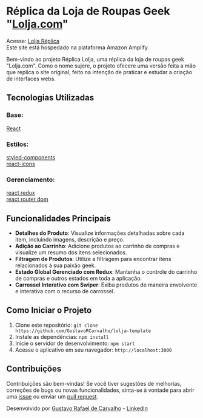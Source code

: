 # Réplica da Loja de Roupas Geek "[Lolja.com](https://www.lolja.com.br/)"

Acesse: [Lolja Réplica](https://lolja.xn--gustavocarvalhoportflio-pjc.com.br/) <br />
Este site está hospedado na plataforma Amazon Amplify.

Bem-vindo ao projeto Réplica Lolja, uma réplica da loja de roupas geek "Lolja.com". Como o nome sujere, o projeto ofecere uma versão feita a mão que replica o site original, feito na intenção de praticar e estudar a criação de interfaces webs.

## Tecnologias Utilizadas

### Base: 

[React](https://github.com/facebook/react) <br />

### Estilos:

[styled-components](https://github.com/styled-components/styled-components) <br />
[react-icons](https://github.com/react-icons/react-icons) <br />

### Gerenciamento:

[react redux](https://github.com/reduxjs/redux-toolkit) <br />
[react router dom](https://github.com/remix-run/react-router) <br />

## Funcionalidades Principais

- **Detalhes do Produto**: Visualize informações detalhadas sobre cada item, incluindo imagens, descrição e preço.
- **Adição ao Carrinho**: Adicione produtos ao carrinho de compras e visualize um resumo dos itens selecionados.
- **Filtragem de Produtos**: Utilize a filtragem para encontrar itens relacionados à sua paixão geek.
- **Estado Global Gerenciado com Redux**: Mantenha o controle do carrinho de compras e outros estados em toda a aplicação.
- **Carrossel Interativo com Swiper**: Exiba produtos de maneira envolvente e interativa com o recurso de carrossel.

## Como Iniciar o Projeto

1. Clone este repositório: `git clone https://github.com/GustavoRCarvalho/lolja-template`
2. Instale as dependências: `npm install`
3. Inicie o servidor de desenvolvimento: `npm start`
4. Acesse o aplicativo em seu navegador: `http://localhost:3000`

## Contribuições

Contribuições são bem-vindas! Se você tiver sugestões de melhorias, correções de bugs ou novas funcionalidades, sinta-se à vontade para abrir uma [issue](https://github.com/GustavoRCarvalho/lolja-template/issues) ou enviar um [pull request](https://github.com/GustavoRCarvalho/lolja-template/pulls).

Desenvolvido por [Gustavo Rafael de Carvalho](https://github.com/GustavoRCarvalho) - [LinkedIn](https://www.linkedin.com/in/gustavo-carvalho-0/)
